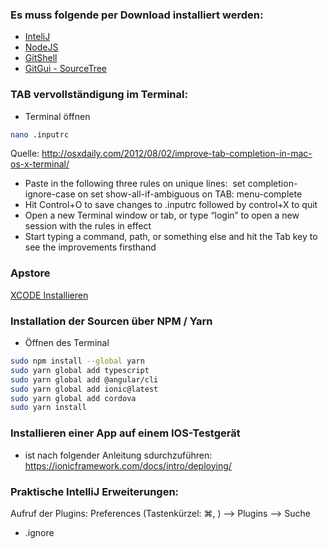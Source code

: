 
### Es muss folgende per Download installiert werden:
* [InteliJ](https://www.jetbrains.com/idea/download/)
* [NodeJS](https://nodejs.org/en/download/)
* [GitShell](https://git-scm.com/downloads)
* [GitGui - SourceTree](https://www.sourcetreeapp.com)

### TAB vervollständigung im Terminal:
* Terminal öffnen
```bash
nano .inputrc
```
Quelle: http://osxdaily.com/2012/08/02/improve-tab-completion-in-mac-os-x-terminal/
* Paste in the following three rules on unique lines:  set completion-ignore-case on set show-all-if-ambiguous on TAB: menu-complete 
* Hit Control+O to save changes to .inputrc followed by control+X to quit
* Open a new Terminal window or tab, or type “login” to open a new session with the rules in effect
* Start typing a command, path, or something else and hit the Tab key to see the improvements firsthand

### Apstore
[XCODE Installieren](https://itunes.apple.com/de/app/xcode/id497799835?mt=12)


### Installation der Sourcen über NPM / Yarn
* Öffnen des Terminal
```bash
sudo npm install --global yarn
sudo yarn global add typescript
sudo yarn global add @angular/cli
sudo yarn global add ionic@latest
sudo yarn global add cordova
sudo yarn install
```

### Installieren einer App auf einem IOS-Testgerät
* ist nach folgender Anleitung sdurchzuführen: https://ionicframework.com/docs/intro/deploying/


### Praktische IntelliJ Erweiterungen:
Aufruf der Plugins:
Preferences (Tastenkürzel: ⌘, ) --> Plugins --> Suche 
* .ignore
